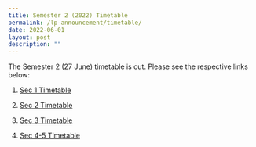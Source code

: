 ```yaml
---
title: Semester 2 (2022) Timetable
permalink: /lp-announcement/timetable/
date: 2022-06-01
layout: post
description: ""
---
```

<p>The Semester 2 (27 June) timetable is out. Please see the respective links below:</p>
<ol>
<li>
<p><a href="/files/Sec-1-Timetable-wef-27-Jun-2022.pdf">Sec 1 Timetable</a></p>
</li>
<li>
<p><a href="/files/Sec-2-Timetable-wef-27-Jun-2022.pdf">Sec 2 Timetable</a></p>
</li>
<li>
<p><a href="/files/Sec-3-Timetable-wef-27-Jun-2022.pdf">Sec 3 Timetable</a></p>
</li>
<li>
<p><a href="/files/Sec-4-5-Timetable-wef-27-Jun-2022.pdf">Sec 4-5 Timetable</a></p>
</li>
</ol>